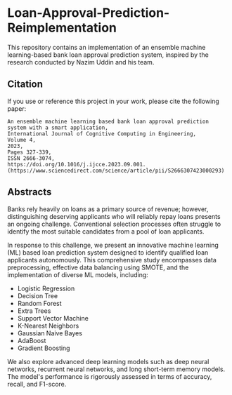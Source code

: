 # Loan-Approval-Prediction-Reimplementation
This repository contains an implementation of an ensemble machine learning-based bank loan approval prediction system, inspired by the research conducted by Nazim Uddin and his team.  
## Citation  
If you use or reference this project in your work, please cite the following paper:  
```Nazim Uddin, Md. Khabir Uddin Ahamed, Md Ashraf Uddin, Md. Manwarul Islam, Md. Alamin Talukder, Sunil Aryal,
An ensemble machine learning based bank loan approval prediction system with a smart application,
International Journal of Cognitive Computing in Engineering,
Volume 4,
2023,
Pages 327-339,
ISSN 2666-3074,
https://doi.org/10.1016/j.ijcce.2023.09.001.
(https://www.sciencedirect.com/science/article/pii/S2666307423000293)
```
## Abstracts  
Banks rely heavily on loans as a primary source of revenue; however, distinguishing deserving applicants who will reliably repay loans presents an ongoing challenge. Conventional selection processes often struggle to identify the most suitable candidates from a pool of loan applicants.  

In response to this challenge, we present an innovative machine learning (ML) based loan prediction system designed to identify qualified loan applicants autonomously. This comprehensive study encompasses data preprocessing, effective data balancing using SMOTE, and the implementation of diverse ML models, including:

- Logistic Regression  
- Decision Tree  
- Random Forest  
- Extra Trees  
- Support Vector Machine  
- K-Nearest Neighbors  
- Gaussian Naive Bayes  
- AdaBoost  
- Gradient Boosting

We also explore advanced deep learning models such as deep neural networks, recurrent neural networks, and long short-term memory models. The model's performance is rigorously assessed in terms of accuracy, recall, and F1-score.

